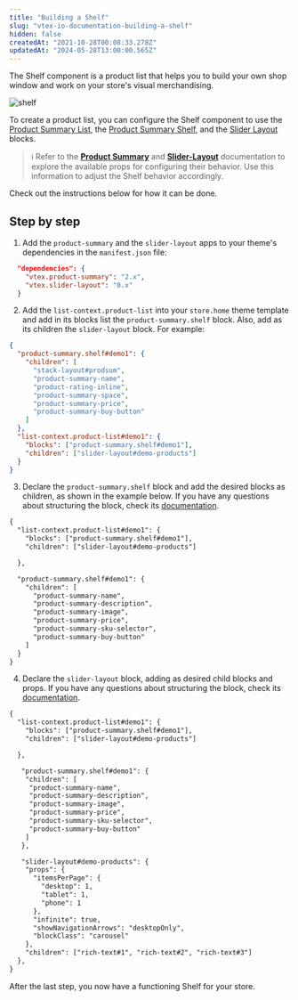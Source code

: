 ```yaml
---
title: "Building a Shelf"
slug: "vtex-io-documentation-building-a-shelf"
hidden: false
createdAt: "2021-10-28T00:08:33.278Z"
updatedAt: "2024-05-28T13:00:00.565Z"
---
```


The Shelf component is a product list that helps you to build your own shop window and work on your store's visual merchandising.

![shelf](https://cdn.jsdelivr.net/gh/vtexdocs/dev-portal-content@main/images/vtex-io-documentation-building-a-shelf-0.png)

To create a product list, you can configure the Shelf component to use the [Product Summary List](https://developers.vtex.com/docs/apps/vtex.product-summary/productsummarylist), the [Product Summary Shelf](https://developers.vtex.com/docs/apps/vtex.product-summary), and the [Slider Layout](https://developers.vtex.com/docs/apps/vtex.slider-layout) blocks.

>ℹ️ Refer to the [**Product Summary**](https://developers.vtex.com/docs/apps/vtex.product-summary) and [**Slider-Layout**](https://developers.vtex.com/docs/apps/vtex.slider-layout) documentation to explore the available props for configuring their behavior. Use this information to adjust the Shelf behavior accordingly.

Check out the instructions below for how it can be done.

## Step by step

1. Add the `product-summary` and the `slider-layout` apps to your theme's dependencies in the `manifest.json` file:

```json
  "dependencies": {
    "vtex.product-summary": "2.x",
    "vtex.slider-layout": "0.x"
  }
```

2. Add the `list-context.product-list` into your `store.home` theme template and add in its blocks list the `product-summary.shelf` block. Also, add as its children the `slider-layout` block. For example:

```json
{
  "product-summary.shelf#demo1": {
    "children": [
      "stack-layout#prodsum",
      "product-summary-name",
      "product-rating-inline",
      "product-summary-space",
      "product-summary-price",
      "product-summary-buy-button"
    ]
  },
  "list-context.product-list#demo1": {
    "blocks": ["product-summary.shelf#demo1"],
    "children": ["slider-layout#demo-products"]
  }
}
```

3. Declare the `product-summary.shelf` block and add the desired blocks as children, as shown in the example below. If you have any questions about structuring the block, check its [documentation](https://developers.vtex.com/docs/guides/vtex-product-summary).

```diff
{
  "list-context.product-list#demo1": {
    "blocks": ["product-summary.shelf#demo1"],
    "children": ["slider-layout#demo-products"]

  },

  "product-summary.shelf#demo1": {
    "children": [
      "product-summary-name",
      "product-summary-description",
      "product-summary-image",
      "product-summary-price",
      "product-summary-sku-selector",
      "product-summary-buy-button"
    ]
  }
}
```

4. Declare the `slider-layout` block, adding as desired child blocks and props. If you have any questions about structuring the block, check its [documentation](https://developers.vtex.com/docs/guides/vtex-slider-layout).

```diff
{
  "list-context.product-list#demo1": {
    "blocks": ["product-summary.shelf#demo1"],
    "children": ["slider-layout#demo-products"]

  },

   "product-summary.shelf#demo1": {
    "children": [
     "product-summary-name",
     "product-summary-description",
     "product-summary-image",
     "product-summary-price",
     "product-summary-sku-selector",
     "product-summary-buy-button"
    ]
   },

   "slider-layout#demo-products": {
    "props": {
      "itemsPerPage": {
        "desktop": 1,
        "tablet": 1,
        "phone": 1
      },
      "infinite": true,
      "showNavigationArrows": "desktopOnly",
      "blockClass": "carousel"
    },
    "children": ["rich-text#1", "rich-text#2", "rich-text#3"]
  },
}
```

After the last step, you now have a functioning Shelf for your store.
